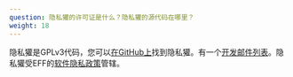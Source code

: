 ```yaml
---
question: 隐私獾的许可证是什么？隐私獾的源代码在哪里？
weight: 18
---
```


隐私獾是GPLv3代码，您可以[在GitHub上](https://github.com/EFForg/privacybadger)找到隐私獾。有一个[开发邮件列表](https://lists.eff.org/mailman/listinfo/privacybadger)。隐私獾受EFF的[软件隐私政策](https://www.eff.org/code/privacy)管辖。
